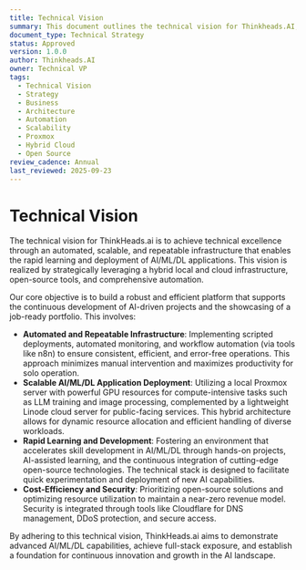 ```yaml
---
title: Technical Vision
summary: This document outlines the technical vision for Thinkheads.AI, focusing on achieving technical excellence through an automated, scalable, and repeatable infrastructure.
document_type: Technical Strategy
status: Approved
version: 1.0.0
author: Thinkheads.AI
owner: Technical VP
tags:
  - Technical Vision
  - Strategy
  - Business
  - Architecture
  - Automation
  - Scalability
  - Proxmox
  - Hybrid Cloud
  - Open Source
review_cadence: Annual
last_reviewed: 2025-09-23
---
```

# Technical Vision

The technical vision for ThinkHeads.ai is to achieve technical excellence through an automated, scalable, and repeatable infrastructure that enables the rapid learning and deployment of AI/ML/DL applications. This vision is realized by strategically leveraging a hybrid local and cloud infrastructure, open-source tools, and comprehensive automation.

Our core objective is to build a robust and efficient platform that supports the continuous development of AI-driven projects and the showcasing of a job-ready portfolio. This involves:

*   **Automated and Repeatable Infrastructure**: Implementing scripted deployments, automated monitoring, and workflow automation (via tools like n8n) to ensure consistent, efficient, and error-free operations. This approach minimizes manual intervention and maximizes productivity for solo operation.
*   **Scalable AI/ML/DL Application Deployment**: Utilizing a local Proxmox server with powerful GPU resources for compute-intensive tasks such as LLM training and image processing, complemented by a lightweight Linode cloud server for public-facing services. This hybrid architecture allows for dynamic resource allocation and efficient handling of diverse workloads.
*   **Rapid Learning and Development**: Fostering an environment that accelerates skill development in AI/ML/DL through hands-on projects, AI-assisted learning, and the continuous integration of cutting-edge open-source technologies. The technical stack is designed to facilitate quick experimentation and deployment of new AI capabilities.
*   **Cost-Efficiency and Security**: Prioritizing open-source solutions and optimizing resource utilization to maintain a near-zero revenue model. Security is integrated through tools like Cloudflare for DNS management, DDoS protection, and secure access.

By adhering to this technical vision, ThinkHeads.ai aims to demonstrate advanced AI/ML/DL capabilities, achieve full-stack exposure, and establish a foundation for continuous innovation and growth in the AI landscape.
